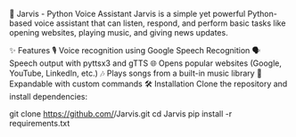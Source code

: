 🤖 Jarvis - Python Voice Assistant
Jarvis is a simple yet powerful Python-based voice assistant that can listen, respond, and perform basic tasks like opening websites, playing music, and giving news updates.

✨ Features
🎙️ Voice recognition using Google Speech Recognition
🗣️ Speech output with pyttsx3 and gTTS
🌐 Opens popular websites (Google, YouTube, LinkedIn, etc.)
🎶 Plays songs from a built-in music library
🤝 Expandable with custom commands
🛠️ Installation
Clone the repository and install dependencies:

git clone https://github.com/<your-username>/Jarvis.git
cd Jarvis
pip install -r requirements.txt
